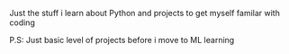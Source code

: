Just the stuff i learn about Python and projects to get myself familar with coding 



P.S: Just basic level of projects before i move to ML learning
